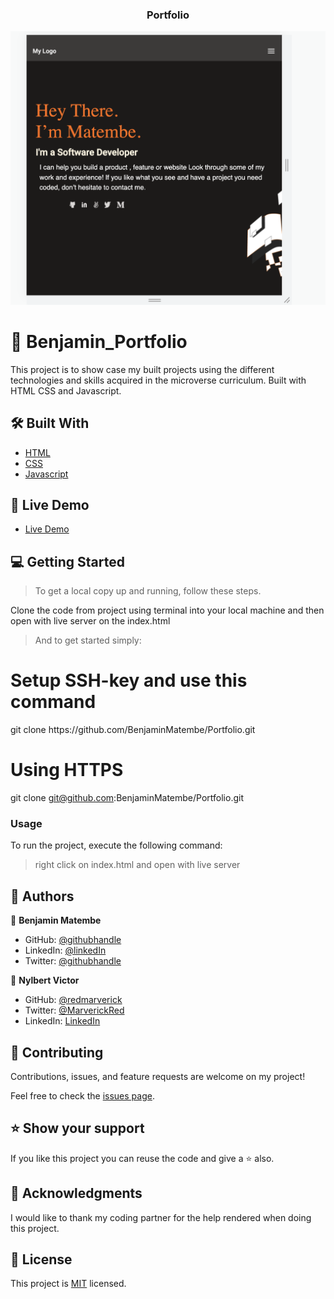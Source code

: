 
<div align="center">

  <h3><b>Portfolio</b></h3>

![SCREENSHOT](./img/webapp.png)

</div>

# 📖 Benjamin_Portfolio
This project is to show case my built projects using the different technologies and skills acquired in the microverse curriculum. Built with HTML CSS and Javascript.


## 🛠 Built With 

  <ul>
    <li><a href="https://www.w3schools.com/html/">HTML</a></li>
    <li><a href="https://www.w3schools.com/css/">CSS</a></li>
    <li><a href="https://www.w3schools.com/javascript/">Javascript</a></li>
  </ul>

## 🚀 Live Demo 

<ul>
    <li><a href="https://benjaminmatembe.github.io/Portfolio/">Live Demo</a></li>
    
  </ul>
  
## 💻 Getting Started 
>To get a local copy up and running, follow these steps.

Clone the code from project using terminal into your local machine and then open with live server on the index.html

>And to get started simply:

 <h1>Setup SSH-key and use this command</h1>
 git clone https://github.com/BenjaminMatembe/Portfolio.git

 <h1>Using HTTPS</h1>

 git clone git@github.com:BenjaminMatembe/Portfolio.git

### Usage

To run the project, execute the following command:

>right click on index.html and open with live server

## 👥 Authors 


👤 **Benjamin Matembe**

- GitHub: [@githubhandle](https://github.com/BenjaminMatembe)
- LinkedIn: [@linkedIn](https://www.linkedin.com/in/matembe-benjamin-b7274122a/)
- Twitter: [@githubhandle](https://twitter.com/Glenmata2)

👤 **Nylbert Victor**

- GitHub: [@redmarverick](https://github.com/redmarverick)
- Twitter: [@MarverickRed]("https://twitter.com/MarverickRed)
- LinkedIn: [LinkedIn](https://www.linkedin.com/in/nylbert-victor-397951120/)

## 🤝 Contributing <a name="contributing"></a>

Contributions, issues, and feature requests are welcome on my project!

Feel free to check the [issues page](../../issues/).

## ⭐️ Show your support <a name="support"></a>

If you like this project you can reuse the code and give a ⭐️ also.

## 🙏 Acknowledgments <a name="acknowledgements"></a>

I would like to thank my coding partner for the help rendered when doing this project.

## 📝 License 

This project is [MIT](https://github.com/BenjaminMatembe/Portfolio/blob/main/MIT.md) licensed.
